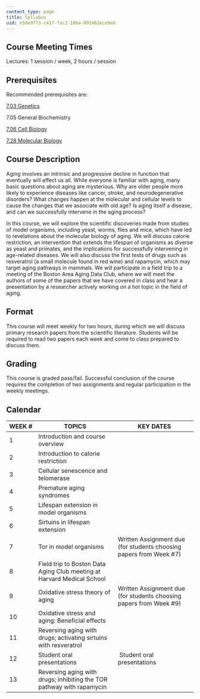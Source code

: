 ```yaml
---
content_type: page
title: Syllabus
uid: e5de9773-c417-fac2-106a-891462ece9ed
---
```


Course Meeting Times
--------------------

Lectures: 1 session / week, 2 hours / session

Prerequisites
-------------

Recommended prerequisites are:

[7.03 Genetics](/courses/7-03-genetics-fall-2004/pages/index.htm)

7.05 General Biochemistry

[7.06 Cell Biology](/courses/7-06-cell-biology-spring-2007/pages/index.htm)

[7.28 Molecular Biology](/courses/7-28-molecular-biology-spring-2005/pages/index.htm)

Course Description
------------------

Aging involves an intrinsic and progressive decline in function that eventually will affect us all. While everyone is familiar with aging, many basic questions about aging are mysterious. Why are older people more likely to experience diseases like cancer, stroke, and neurodegenerative disorders? What changes happen at the molecular and cellular levels to cause the changes that we associate with old age? Is aging itself a disease, and can we successfully intervene in the aging process?

In this course, we will explore the scientific discoveries made from studies of model organisms, including yeast, worms, flies and mice, which have led to revelations about the molecular biology of aging. We will discuss calorie restriction, an intervention that extends the lifespan of organisms as diverse as yeast and primates, and the implications for successfully intervening in age-related diseases. We will also discuss the first tests of drugs such as resveratrol (a small molecule found in red wine) and rapamycin, which may target aging pathways in mammals. We will participate in a field trip to a meeting of the Boston Area Aging Data Club, where we will meet the authors of some of the papers that we have covered in class and hear a presentation by a researcher actively working on a hot topic in the field of aging.

Format
------

This course will meet weekly for two hours, during which we will discuss primary research papers from the scientific literature. Students will be required to read two papers each week and come to class prepared to discuss them.

Grading
-------

This course is graded pass/fail. Successful conclusion of the course requires the completion of two assignments and regular participation in the weekly meetings.

Calendar
--------

| WEEK # | TOPICS | KEY DATES |
| --- | --- | --- |
| 1 | Introduction and course overview | &nbsp; |
| 2 | Introduction to calorie restriction | &nbsp; |
| 3 | Cellular senescence and telomerase | &nbsp; |
| 4 | Premature aging syndromes | &nbsp; |
| 5 | Lifespan extension in model organisms | &nbsp; |
| 6 | Sirtuins in lifespan extension | &nbsp; |
| 7 | Tor in model organisms | Written Assignment due (for students choosing papers from Week #7) |
| 8 | Field trip to Boston Data Aging Club meeting at Harvard Medical School | &nbsp; |
| 9 | Oxidative stress theory of aging | Written Assignment due (for students choosing papers from Week #9) |
| 10 | Oxidative stress and aging: Beneficial effects | &nbsp; |
| 11 | Reversing aging with drugs; activating sirtuins with resveratrol | &nbsp; |
| 12 | Student oral presentations |  Student oral presentations |
| 13 | Reversing aging with drugs; inhibiting the TOR pathway with rapamycin |